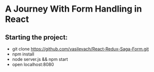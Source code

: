 # A Journey With Form Handling in React

## Starting the project:
- git clone https://github.com/vasilevach/React-Redux-Saga-Form.git
- npm install
- node server.js && npm start
- open localhost:8080
